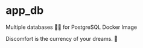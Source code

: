 # app_db

Multiple databases 🐳🐳 for PostgreSQL Docker Image


<!-- INSPIRATIONAL_QUOTE_START -->
Discomfort is the currency of your dreams.
🦄
<!-- INSPIRATIONAL_QUOTE_END -->
